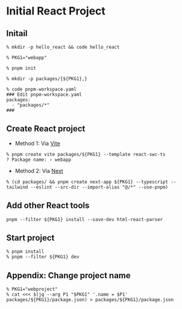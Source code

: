 # Initial React Project

## Initail

```shell
% mkdir -p hello_react && code hello_react

% PKG1="webapp"

% pnpm init

% mkdir -p packages/{${PKG1},}

% code pnpm-workspace.yaml
### Edit pnpm-workspace.yaml
packages:
  - "packages/*"
###
```

## Create React project

- Method 1: Via [Vite](https://vitejs.dev/guide/)

```shell
% pnpm create vite packages/${PKG1} --template react-swc-ts
? Package name: › webapp
```

- Method 2: Via [Next](https://nextjs.org/docs/pages/api-reference/create-next-app)

```shell
% (cd packages/ && pnpm create next-app ${PKG1} --typescript --tailwind --eslint --src-dir --import-alias "@/*" --use-pnpm)
```

## Add other React tools

```shell
pnpm --filter ${PKG1} install --save-dev html-react-parser
```

## Start project

```shell
% pnpm install
% pnpm --filter ${PKG1} dev
```

## Appendix: Change project name

```shell
% PKG1="webproject"
% cat <<< $(jq --arg P1 "$PKG1" '.name = $P1' packages/${PKG1}/package.json) > packages/${PKG1}/package.json
```
